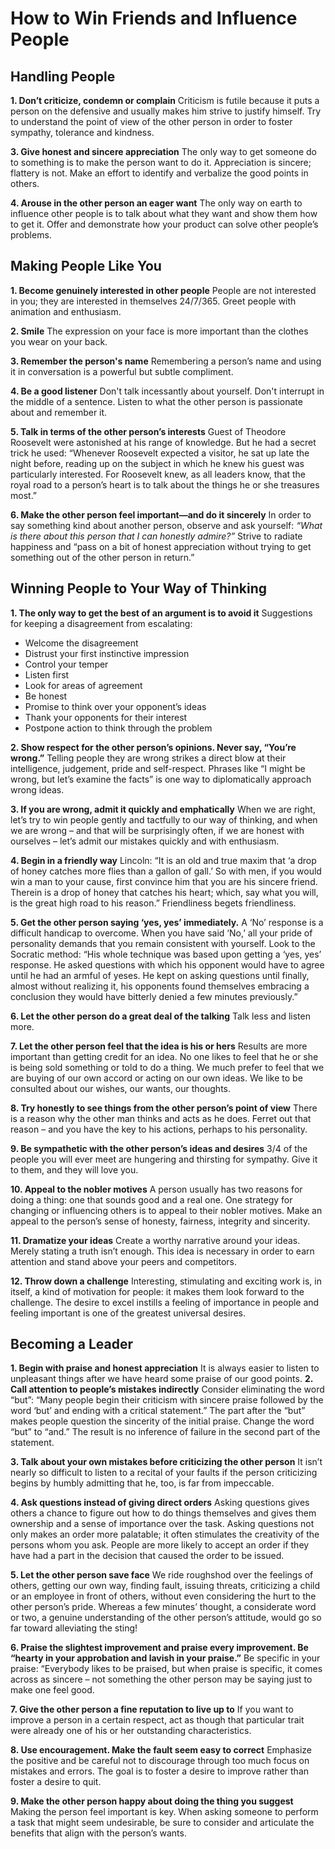 # How to Win Friends and Influence People

## Handling People

**1. Don’t criticize, condemn or complain**
	Criticism is futile because it puts a person on the defensive and usually makes him strive to justify himself. Try to understand the point of view of the other person in order to foster sympathy, tolerance and kindness.

**3. Give honest and sincere appreciation**
	The only way to get someone do to something is to make the person want to do it. Appreciation is sincere; flattery is not. Make an effort to identify and verbalize the good points in others.

**4. Arouse in the other person an eager want**
	The only way on earth to influence other people is to talk about what they want and show them how to get it. Offer and demonstrate how your product can solve other people’s problems.

## Making People Like You
**1. Become genuinely interested in other people**
	People are not interested in you; they are interested in themselves 24/7/365. Greet people with animation and enthusiasm.

**2. Smile**
	The expression on your face is more important than the clothes you wear on your back.

**3. Remember the person's name**
	Remembering a person’s name and using it in conversation is a powerful but subtle compliment.

**4. Be a good listener**
	Don't talk incessantly about yourself. Don't interrupt in the middle of a sentence. Listen to what the other person is passionate about and remember it.

**5. Talk in terms of the other person’s interests**
	Guest of Theodore Roosevelt were astonished at his range of knowledge. But he had a secret trick he used: “Whenever Roosevelt expected a visitor, he sat up late the night before, reading up on the subject in which he knew his guest was particularly interested. For Roosevelt knew, as all leaders know, that the royal road to a person’s heart is to talk about the things he or she treasures most.”

**6. Make the other person feel important—and do it sincerely**
	In order to say something kind about another person, observe and ask yourself: *“What is there about this person that I can honestly admire?”* Strive to radiate happiness and “pass on a bit of honest appreciation without trying to get something out of the other person in return.”
	
## Winning People to Your Way of Thinking
**1. The only way to get the best of an argument is to avoid it**
Suggestions for keeping a disagreement from escalating:
- Welcome the disagreement
- Distrust your first instinctive impression
- Control your temper
- Listen first
- Look for areas of agreement
- Be honest
- Promise to think over your opponent’s ideas
- Thank your opponents for their interest
- Postpone action to think through the problem

**2. Show respect for the other person’s opinions. Never say, “You’re wrong.”**
	Telling people they are wrong strikes a direct blow at their intelligence, judgement, pride and self-respect. Phrases like “I might be wrong, but let’s examine the facts” is one way to diplomatically approach wrong ideas.

**3. If you are wrong, admit it quickly and emphatically**
	When we are right, let’s try to win people gently and tactfully to our way of thinking, and when we are wrong – and that will be surprisingly often, if we are honest with ourselves – let’s admit our mistakes quickly and with enthusiasm.

**4. Begin in a friendly way**
	Lincoln: “It is an old and true maxim that ‘a drop of honey catches more flies than a gallon of gall.’ So with men, if you would win a man to your cause, first convince him that you are his sincere friend. Therein is a drop of honey that catches his heart; which, say what you will, is the great high road to his reason.” Friendliness begets friendliness.

**5. Get the other person saying ‘yes, yes’ immediately.**
	A ‘No’ response is a difficult handicap to overcome. When you have said ‘No,’ all your pride of personality demands that you remain consistent with yourself. Look to the Socratic method: “His whole technique was based upon getting a ‘yes, yes’ response. He asked questions with which his opponent would have to agree until he had an armful of yeses. He kept on asking questions until finally, almost without realizing it, his opponents found themselves embracing a conclusion they would have bitterly denied a few minutes previously.”

**6. Let the other person do a great deal of the talking**
	Talk less and listen more.

**7. Let the other person feel that the idea is his or hers**
	Results are more important than getting credit for an idea. No one likes to feel that he or she is being sold something or told to do a thing. We much prefer to feel that we are buying of our own accord or acting on our own ideas. We like to be consulted about our wishes, our wants, our thoughts.

**8. Try honestly to see things from the other person’s point of view**
	There is a reason why the other man thinks and acts as he does. Ferret out that reason – and you have the key to his actions, perhaps to his personality.
	
**9. Be sympathetic with the other person’s ideas and desires**
	3/4 of the people you will ever meet are hungering and thirsting for sympathy. Give it to them, and they will love you.

**10. Appeal to the nobler motives**
	A person usually has two reasons for doing a thing: one that sounds good and a real one. One strategy for changing or influencing others is to appeal to their nobler motives. Make an appeal to the person’s sense of honesty, fairness, integrity and sincerity.

**11. Dramatize your ideas**
	Create a worthy narrative around your ideas. Merely stating a truth isn’t enough. This idea is necessary in order to earn attention and stand above your peers and competitors.

**12. Throw down a challenge**
	Interesting, stimulating and exciting work is, in itself, a kind of motivation for people: it makes them look forward to the challenge. The desire to excel instills a feeling of importance in people and feeling important is one of the greatest universal desires.

## Becoming a Leader
**1. Begin with praise and honest appreciation**
	It is always easier to listen to unpleasant things after we have heard some praise of our good points.
**2. Call attention to people’s mistakes indirectly**
	Consider eliminating the word “but”: “Many people begin their criticism with sincere praise followed by the word ‘but’ and ending with a critical statement.” The part after the “but” makes people question the sincerity of the initial praise. Change the word “but” to “and.” The result is no inference of failure in the second part of the statement.

**3. Talk about your own mistakes before criticizing the other person**
	It isn’t nearly so difficult to listen to a recital of your faults if the person criticizing begins by humbly admitting that he, too, is far from impeccable.

**4. Ask questions instead of giving direct orders**
	Asking questions gives others a chance to figure out how to do things themselves and gives them ownership and a sense of importance over the task. Asking questions not only makes an order more palatable; it often stimulates the creativity of the persons whom you ask. People are more likely to accept an order if they have had a part in the decision that caused the order to be issued.

**5. Let the other person save face**
	We ride roughshod over the feelings of others, getting our own way, finding fault, issuing threats, criticizing a child or an employee in front of others, without even considering the hurt to the other person’s pride. Whereas a few minutes’ thought, a considerate word or two, a genuine understanding of the other person’s attitude, would go so far toward alleviating the sting!

**6. Praise the slightest improvement and praise every improvement. Be “hearty in your approbation and lavish in your praise.”**
	Be specific in your praise: “Everybody likes to be praised, but when praise is specific, it comes across as sincere – not something the other person may be saying just to make one feel good.

**7. Give the other person a fine reputation to live up to**
	If you want to improve a person in a certain respect, act as though that particular trait were already one of his or her outstanding characteristics.

**8. Use encouragement. Make the fault seem easy to correct**
	Emphasize the positive and be careful not to discourage through too much focus on mistakes and errors. The goal is to foster a desire to improve rather than foster a desire to quit.

**9. Make the other person happy about doing the thing you suggest**
	Making the person feel important is key. When asking someone to perform a task that might seem undesirable, be sure to consider and articulate the benefits that align with the person’s wants.
